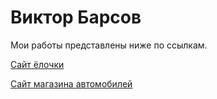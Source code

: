 

# Виктор Барсов
Мои работы представлены ниже по ссылкам.

[Сайт ёлочки](https://vitorbarsov.github.io/herringbone_github/)

[Сайт магазина автомобилей](https://vitorbarsov.github.io/auto_github/)
